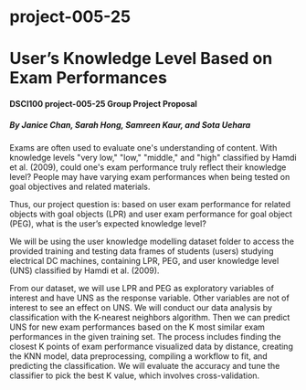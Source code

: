 # project-005-25

# User’s Knowledge Level Based on Exam Performances

#### DSCI100 project-005-25 Group Project Proposal
##### *By Janice Chan, Sarah Hong, Samreen Kaur, and Sota Uehara*

Exams are often used to evaluate one's understanding of content. With knowledge levels "very low," "low," "middle," and "high" classified by Hamdi et al. (2009), could one's exam performance truly reflect their knowledge level? People may have varying exam performances when being tested on goal objectives and related materials.

Thus, our project question is: based on user exam performance for related objects with goal objects (LPR) and user exam performance for goal object (PEG), what is the user’s expected knowledge level? 

We will be using the user knowledge modelling dataset folder to access the provided training and testing data frames of students (users) studying electrical DC machines, containing LPR, PEG, and user knowledge level (UNS) classified by Hamdi et al. (2009).

From our dataset, we will use LPR and PEG as exploratory variables of interest and have UNS as the response variable. Other variables are not of interest to see an effect on UNS. We will conduct our data analysis by classification with the K-nearest neighbors algorithm. Then we can predict UNS for new exam performances based on the K most similar exam performances in the given training set. The process includes finding the closest K points of exam performance visualized data by distance, creating the KNN model, data preprocessing, compiling a workflow to fit, and predicting the classification. We will evaluate the accuracy and tune the classifier to pick the best K value, which involves cross-validation.

